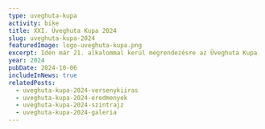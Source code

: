 ```yaml
---
type: uveghuta-kupa
activity: bike
title: XXI. Üveghuta Kupa 2024
slug: uveghuta-kupa-2024
featuredImage: logo-uveghuta-kupa.png
excerpt: Idén már 21. alkalommal kerül megrendezésre az Üveghuta Kupa
year: 2024
pubDate: 2024-10-06
includeInNews: true
relatedPosts:
  - uveghuta-kupa-2024-versenykiiras
  - uveghuta-kupa-2024-eredmenyek
  - uveghuta-kupa-2024-szintrajz
  - uveghuta-kupa-2024-galeria
---
```

